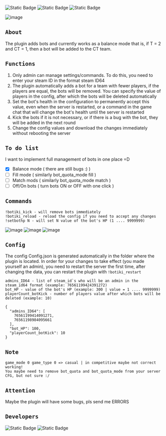 ![Static Badge](https://img.shields.io/badge/Plugin-v1.5.0-darkgreen)
![Static Badge](https://img.shields.io/badge/CSSharpAPI-Min:v65-blue)
![Static Badge](https://img.shields.io/badge/Status-dev-darkred)

![image](https://github.com/jackson-tougher/cs2_BOTiki/assets/119735356/c7ab2b4a-1c24-4364-a2e8-346c3d94aa4b)

## `About`
The plugin adds bots and currently works as a balance mode that is, if T = 2 and CT = 1, then a bot will be added to the CT team.

## `Functions`
1. Only admin can manage settings/commands.
To do this, you need to enter your steam ID in the format steam ID64
2. The plugin automatically adds a bot for a team with fewer players, if the players are equal, the bots will be removed.
You can specify the value of players in the config, after which the bots will be deleted automatically
3. Set the bot's health in the configuration to permanently accept this value, even when the server is restarted, or a command in the game chat that will change the bot's health until the server is restarted
4. Kick the bots if it is not necessary, or if there is a bug with the bot, they will be added in the next round
5. Change the config values and download the changes immediately without rebooting the server

## `To do list`
I want to implement full management of bots in one place =D
- [x] Balance mode ( there are still bugs :) )
- [ ] Fill mode ( similarly bot_quota_mode fill ) 
- [ ] Match mods ( similarly bot_quota_mode match )
- [ ] Off/On bots ( turn bots ON or OFF with one click )

## `Commands`
```
!botiki_kick - will remove bots immediately
!botiki_reload - reload the config if you need to accept any changes
!setbothp N - will set N value of the bot's HP (1 .... 9999999)
```
![image](https://github.com/jackson-tougher/cs2_BOTiki/assets/119735356/06ca556a-d83d-40ba-8646-440eeb67a50c)
![image](https://github.com/jackson-tougher/cs2_BOTiki/assets/119735356/8943fb30-533d-4382-93e3-bf891634c57e)
![image](https://github.com/jackson-tougher/cs2_BOTiki/assets/119735356/76ab8f02-fad4-4121-ac42-288b40f4ba5b)
## `Config`
The config Config.json is generated automatically in the folder where the plugin is located. In order for your changes to take effect (you made yourself an admin), 
you need to restart the server the first time, after changing the data, you can restart the plugin with `!botiki_restart`
```
admins_ID64 - list of steam_id`s who will be an admin in the steam_id64 format (example: 76561199424391272)
bot_HP - value of the bot's HP (example: 300 | value = 1 .... 9999999)
playerCount_botKick - number of players value after which bots will be deleted (example: 10)
```
```
{
  "admins_ID64": [
    76561199414091271,
    76561198984095661
  ],
  "bot_HP": 100,
  "playerCount_botKick": 10
}
```
## `Note`
```
game_mode 0 game_type 0 => casual | in competitive maybe not correct working!
You maybe need to remove bot_quota and bot_quota_mode from your server CFG, but not sure :/
```
## `Attention`
Maybe the plugin will have some bugs, pls send me ERRORS                     
## `Developers`
![Static Badge](https://img.shields.io/badge/Author-jackson%20tougher-orange)
![Static Badge](https://img.shields.io/badge/Collaborator-VoCs-purple)
